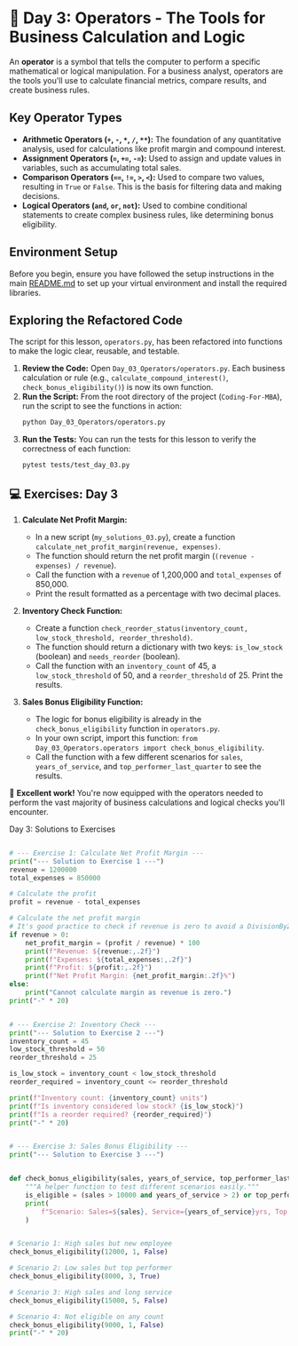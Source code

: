# 📘 Day 3: Operators - The Tools for Business Calculation and Logic

An **operator** is a symbol that tells the computer to perform a specific mathematical or logical manipulation. For a business analyst, operators are the tools you'll use to calculate financial metrics, compare results, and create business rules.

## Key Operator Types

- **Arithmetic Operators (`+`, `-`, `*`, `/`, `**`):** The foundation of any quantitative analysis, used for calculations like profit margin and compound interest.
- **Assignment Operators (`=`, `+=`, `-=`):** Used to assign and update values in variables, such as accumulating total sales.
- **Comparison Operators (`==`, `!=`, `>`, `<`):** Used to compare two values, resulting in `True` or `False`. This is the basis for filtering data and making decisions.
- **Logical Operators (`and`, `or`, `not`):** Used to combine conditional statements to create complex business rules, like determining bonus eligibility.

## Environment Setup

Before you begin, ensure you have followed the setup instructions in the main [README.md](../../README.md) to set up your virtual environment and install the required libraries.

## Exploring the Refactored Code

The script for this lesson, `operators.py`, has been refactored into functions to make the logic clear, reusable, and testable.

1. **Review the Code:** Open `Day_03_Operators/operators.py`. Each business calculation or rule (e.g., `calculate_compound_interest()`, `check_bonus_eligibility()`) is now its own function.
1. **Run the Script:** From the root directory of the project (`Coding-For-MBA`), run the script to see the functions in action:
   ```bash
   python Day_03_Operators/operators.py
   ```
1. **Run the Tests:** You can run the tests for this lesson to verify the correctness of each function:
   ```bash
   pytest tests/test_day_03.py
   ```

## 💻 Exercises: Day 3

1. **Calculate Net Profit Margin:**

   - In a new script (`my_solutions_03.py`), create a function `calculate_net_profit_margin(revenue, expenses)`.
   - The function should return the net profit margin (`(revenue - expenses) / revenue`).
   - Call the function with a `revenue` of 1,200,000 and `total_expenses` of 850,000.
   - Print the result formatted as a percentage with two decimal places.

1. **Inventory Check Function:**

   - Create a function `check_reorder_status(inventory_count, low_stock_threshold, reorder_threshold)`.
   - The function should return a dictionary with two keys: `is_low_stock` (boolean) and `needs_reorder` (boolean).
   - Call the function with an `inventory_count` of 45, a `low_stock_threshold` of 50, and a `reorder_threshold` of 25. Print the results.

1. **Sales Bonus Eligibility Function:**

   - The logic for bonus eligibility is already in the `check_bonus_eligibility` function in `operators.py`.
   - In your own script, import this function: `from Day_03_Operators.operators import check_bonus_eligibility`.
   - Call the function with a few different scenarios for `sales`, `years_of_service`, and `top_performer_last_quarter` to see the results.

🎉 **Excellent work!** You're now equipped with the operators needed to perform the vast majority of business calculations and logical checks you'll encounter.

Day 3: Solutions to Exercises

```python

# --- Exercise 1: Calculate Net Profit Margin ---
print("--- Solution to Exercise 1 ---")
revenue = 1200000
total_expenses = 850000

# Calculate the profit
profit = revenue - total_expenses

# Calculate the net profit margin
# It's good practice to check if revenue is zero to avoid a DivisionByZeroError
if revenue > 0:
    net_profit_margin = (profit / revenue) * 100
    print(f"Revenue: ${revenue:,.2f}")
    print(f"Expenses: ${total_expenses:,.2f}")
    print(f"Profit: ${profit:,.2f}")
    print(f"Net Profit Margin: {net_profit_margin:.2f}%")
else:
    print("Cannot calculate margin as revenue is zero.")
print("-" * 20)


# --- Exercise 2: Inventory Check ---
print("--- Solution to Exercise 2 ---")
inventory_count = 45
low_stock_threshold = 50
reorder_threshold = 25

is_low_stock = inventory_count < low_stock_threshold
reorder_required = inventory_count <= reorder_threshold

print(f"Inventory count: {inventory_count} units")
print(f"Is inventory considered low stock? {is_low_stock}")
print(f"Is a reorder required? {reorder_required}")
print("-" * 20)


# --- Exercise 3: Sales Bonus Eligibility ---
print("--- Solution to Exercise 3 ---")


def check_bonus_eligibility(sales, years_of_service, top_performer_last_quarter):
    """A helper function to test different scenarios easily."""
    is_eligible = (sales > 10000 and years_of_service > 2) or top_performer_last_quarter
    print(
        f"Scenario: Sales=${sales}, Service={years_of_service}yrs, Top Performer={top_performer_last_quarter} -> Eligible? {is_eligible}"
    )


# Scenario 1: High sales but new employee
check_bonus_eligibility(12000, 1, False)

# Scenario 2: Low sales but top performer
check_bonus_eligibility(8000, 3, True)

# Scenario 3: High sales and long service
check_bonus_eligibility(15000, 5, False)

# Scenario 4: Not eligible on any count
check_bonus_eligibility(9000, 1, False)
print("-" * 20)

```
